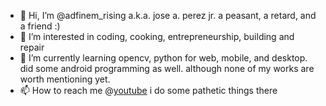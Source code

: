 - 👋 Hi, I’m @adfinem_rising a.k.a. jose a. perez jr. a peasant, a retard, and a friend :)
- 👀 I’m interested in coding, cooking, entrepreneurship, building and repair
- 🌱 I’m currently learning opencv, python for web, mobile, and desktop. did some android programming as well. although none of my works are worth mentioning yet.
- 📫 How to reach me @[youtube](https://www.youtube.com/c/adfinemrising) i do some pathetic things there

<!---
meseril/meseril is a ✨ special ✨ repository because its `README.md` (this file) appears on your GitHub profile.
You can click the Preview link to take a look at your changes.
--->
